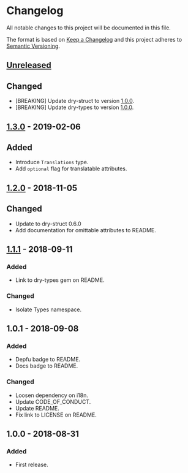 # Changelog

All notable changes to this project will be documented in this file.

The format is based on [Keep a Changelog](http://keepachangelog.com/en/1.0.0/)
and this project adheres to [Semantic Versioning](http://semver.org/spec/v2.0.0.html).


## [Unreleased]

## Changed

- [BREAKING] Update dry-struct to version [1.0.0](https://github.com/dry-rb/dry-struct/blob/master/CHANGELOG.md#100-2019-04-23).
- [BREAKING] Update dry-types to version [1.0.0](https://github.com/dry-rb/dry-types/blob/master/CHANGELOG.md#100-2019-04-23).

## [1.3.0] - 2019-02-06

## Added

- Introduce `Translations` type.
- Add `optional` flag for translatable attributes.

## [1.2.0] - 2018-11-05

## Changed

- Update to dry-struct 0.6.0
- Add documentation for omittable attributes to README.

## [1.1.1] - 2018-09-11

### Added

- Link to dry-types gem on README.

### Changed

- Isolate Types namespace.

## 1.0.1 - 2018-09-08

### Added

- Depfu badge to README.
- Docs badge to README.

### Changed

- Loosen dependency on i18n.
- Update CODE_OF_CONDUCT.
- Update README.
- Fix link to LICENSE on README.

## 1.0.0 - 2018-08-31

### Added

- First release.

[Unreleased]: https://github.com/pablocrivella/statics/compare/v1.3.0...HEAD
[1.3.0]: https://github.com/pablocrivella/statics/releases/tag/v1.2.1...v1.3.0
[1.2.0]: https://github.com/pablocrivella/statics/releases/tag/v1.1.1...v1.2.0
[1.1.1]: https://github.com/pablocrivella/statics/releases/tag/v1.1.1
